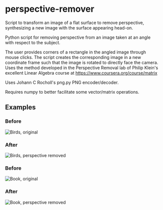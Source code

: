 # perspective-remover

Script to transform an image of a flat surface to remove perspective, synthesizing a new image with the surface appearing head-on.

Python script for removing perspective from an image taken at an angle
with respect to the subject.

The user provides corners of a rectangle in the angled image through mouse clicks.  The script creates the corresponding image in a new coordinate frame such that the image is rotated to directly face the camera.  Uses the method developed in the Perspective Removal lab of Philip Klein's excellent Linear Algebra course at https://www.coursera.org/course/matrix 

Uses Johann C Rocholl's png.py PNG encoder/decoder.

Requires numpy to better facilitate some vector/matrix operations.

## Examples

### Before

![Birds, original](https://raw.github.com/dandclark/perspective-remover/master/demo/birds.png)

### After

![Birds, perspective removed](https://raw.github.com/dandclark/perspective-remover/master/demo/birds.FIXED.png)

### Before

![Book, original](https://raw.github.com/dandclark/perspective-remover/master/demo/book.png)

### After

![Book, perspective removed](https://raw.github.com/dandclark/perspective-remover/master/demo/book.FIXED.png)

